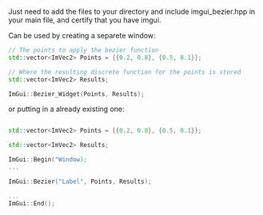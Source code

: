 Just need to add the files to your directory and include imgui_bezier.hpp in your main file, and certify that you have imgui.

Can be used by creating a separete window:

```CPP
// The points to apply the bezier function
std::vector<ImVec2> Points = {{0.2, 0.8}, {0.5, 0.1}};

// Where the resulting discrete function for the points is stored
std::vector<ImVec2> Results;

ImGui::Bezier_Widget(Points, Results);

```

or putting in a already existing one:

```CPP

std::vector<ImVec2> Points = {{0.2, 0.8}, {0.5, 0.1}};

std::vector<ImVec2> Results;

ImGui::Begin("Window);
...

ImGui::Bezier("Label", Points, Results);

...
ImGui::End();

```
